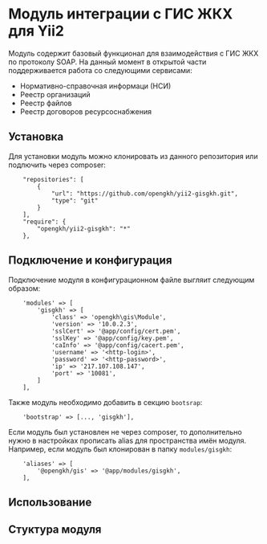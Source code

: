 # Модуль интеграции с ГИС ЖКХ для Yii2

Модуль содержит базовый функционал для взаимодействия с ГИС ЖКХ по протоколу SOAP. 
На данный момент в открытой части поддерживается работа со следующими сервисами:
 
- Нормативно-справочная информаци (НСИ)
- Реестр организаций
- Реестр файлов
- Реестр договоров ресурсоснабжения

## Установка

Для установки модуль можно клонировать из данного репозитория или подлючить через composer:

```
    "repositories": [
        {
            "url": "https://github.com/opengkh/yii2-gisgkh.git",
            "type": "git"
        }
    ],
    "require": {
        "opengkh/yii2-gisgkh": "*"
    },
```

## Подключение и конфигурация

Подключение модуля в конфигурационном файле выгляит следующим образом:

```
    'modules' => [
        'gisgkh' => [
            'class' => 'opengkh\gis\Module',
            'version' => '10.0.2.3',
            'sslCert' => '@app/config/cert.pem',
            'sslKey' => '@app/config/key.pem',
            'caInfo' => '@app/config/cacert.pem',
            'username' => '<http-login>',
            'password' => '<http-password>',
            'ip' => '217.107.108.147',
            'port' => '10081',
        ]
    ],
```

Также модуль необходимо добавить в секцию `bootsrap`:

```
    'bootstrap' => [..., 'gisgkh'],
```

Если модуль был установлен не через composer, то дополнительно нужно в настройках 
прописать alias для пространства имён модуля. Например, если модуль был клонирован 
в папку `modules/gisgkh`:

```
    'aliases' => [
        '@opengkh/gis' => '@app/modules/gisgkh',
    ],
```

## Использование

## Стуктура модуля
 



